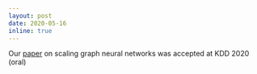 ```yaml
---
layout: post
date: 2020-05-16
inline: true
---
```


Our [paper](/publications#bojchevski2020pprgo) on scaling graph neural networks was accepted at KDD 2020 (oral)
